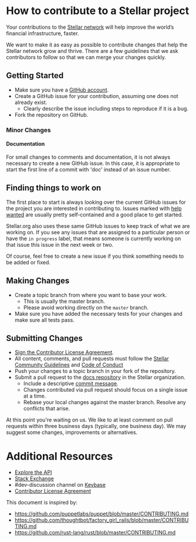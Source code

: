 # How to contribute to a Stellar project

Your contributions to the [Stellar network](https://www.stellar.org/) will help improve the world’s
financial infrastructure, faster.

We want to make it as easy as possible to contribute changes that help the Stellar network grow and
thrive. There are a few guidelines that we ask contributors to follow so that we can merge your
changes quickly.

## Getting Started

* Make sure you have a [GitHub account](https://github.com/signup/free).
* Create a GitHub issue for your contribution, assuming one does not already exist.
  * Clearly describe the issue including steps to reproduce if it is a bug.
* Fork the repository on GitHub.

### Minor Changes

#### Documentation

For small changes to comments and documentation, it is not
always necessary to create a new GitHub issue. In this case, it is
appropriate to start the first line of a commit with 'doc' instead of
an issue number.

## Finding things to work on

The first place to start is always looking over the current GitHub issues for the project you are
interested in contributing to. Issues marked with [help wanted][help-wanted] are usually pretty
self-contained and a good place to get started.

Stellar.org also uses these same GitHub issues to keep track of what we are working on. If you see
any issues that are assigned to a particular person or have the `in progress` label, that means
someone is currently working on that issue this issue in the next week or two.

Of course, feel free to create a new issue if you think something needs to be added or fixed.


## Making Changes

* Create a topic branch from where you want to base your work.
  * This is usually the master branch.
  * Please avoid working directly on the `master` branch.
* Make sure you have added the necessary tests for your changes and make sure all tests pass.

## Submitting Changes

* [Sign the Contributor License Agreement][cla].
* All content, comments, and pull requests must follow the [Stellar Community
  Guidelines][community-guidelines] and [Code of Conduct][coc]
* Push your changes to a topic branch in your fork of the repository.
* Submit a pull request to the [docs repository](https://github.com/stellar/docs) in the Stellar
  organization.
  * Include a descriptive [commit message][commit-msg].
  * Changes contributed via pull request should focus on a single issue at a time.
  * Rebase your local changes against the master branch. Resolve any conflicts that arise.


At this point you're waiting on us. We like to at least comment on pull requests within three
business days (typically, one business day). We may suggest some changes, improvements or
alternatives.

# Additional Resources

* [Explore the API](https://www.stellar.org/developers/reference/)
* [Stack Exchange](http://stellar.stackexchange.com/)
* #dev-discussion channel on [Keybase](https://keybase.io/team/stellar.public)
* [Contributor License Agreement][cla]

This document is inspired by:

* https://github.com/puppetlabs/puppet/blob/master/CONTRIBUTING.md
* https://github.com/thoughtbot/factory_girl_rails/blob/master/CONTRIBUTING.md
* https://github.com/rust-lang/rust/blob/master/CONTRIBUTING.md

[help-wanted]: https://github.com/issues?q=is%3Aopen+is%3Aissue+user%3Astellar+label%3A%22help+wanted%22
[commit-msg]: https://github.com/erlang/otp/wiki/Writing-good-commit-messages
[cla]: https://docs.google.com/forms/d/1g7EF6PERciwn7zfmfke5Sir2n10yddGGSXyZsq98tVY/viewform?usp=send_form
[community-guidelines]: https://www.stellar.org/community-guidelines/
[coc]: https://github.com/stellar/.github/blob/master/CODE_OF_CONDUCT.md

